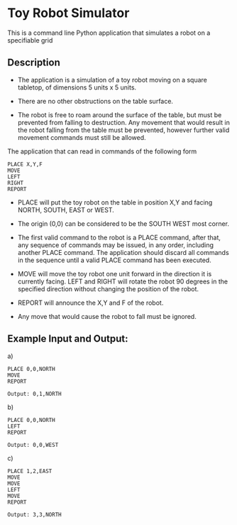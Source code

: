 # Toy Robot Simulator

This is a command line Python application that simulates a robot on
a specifiable grid

## Description

* The application is a simulation of a toy robot moving on a square tabletop,
  of dimensions 5 units x 5 units.

* There are no other obstructions on the table surface.

* The robot is free to roam around the surface of the table, but must be
  prevented from falling to destruction. Any movement that would result in the
  robot falling from the table must be prevented, however further valid
  movement commands must still be allowed.

The application that can read in commands of the following form

    PLACE X,Y,F
    MOVE
    LEFT
    RIGHT
    REPORT

* PLACE will put the toy robot on the table in position X,Y and facing NORTH,
  SOUTH, EAST or WEST.

* The origin (0,0) can be considered to be the SOUTH WEST most corner.

* The first valid command to the robot is a PLACE command, after that, any
  sequence of commands may be issued, in any order, including another PLACE
  command. The application should discard all commands in the sequence until
  a valid PLACE command has been executed.

* MOVE will move the toy robot one unit forward in the direction it is
  currently facing.  LEFT and RIGHT will rotate the robot 90 degrees in the
  specified direction without changing the position of the robot.

* REPORT will announce the X,Y and F of the robot.

* Any move that would cause the robot to fall must be ignored.


## Example Input and Output:

a)

    PLACE 0,0,NORTH
    MOVE
    REPORT

    Output: 0,1,NORTH

b)

    PLACE 0,0,NORTH
    LEFT
    REPORT

    Output: 0,0,WEST

c)

    PLACE 1,2,EAST
    MOVE
    MOVE
    LEFT
    MOVE
    REPORT

    Output: 3,3,NORTH
